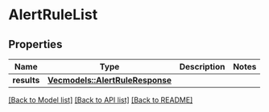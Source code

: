# AlertRuleList

## Properties

Name | Type | Description | Notes
------------ | ------------- | ------------- | -------------
**results** | [**Vec<models::AlertRuleResponse>**](AlertRuleResponse.md) |  | 

[[Back to Model list]](../README.md#documentation-for-models) [[Back to API list]](../README.md#documentation-for-api-endpoints) [[Back to README]](../README.md)


